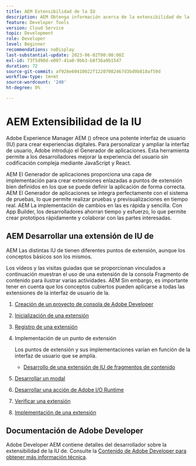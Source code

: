 ```yaml
---
title: AEM Extensibilidad de la IU
description: AEM Obtenga información acerca de la extensibilidad de la IU de con App Builder para crear extensiones.
feature: Developer Tools
version: Cloud Service
topic: Development
role: Developer
level: Beginner
recommendations: noDisplay
last-substantial-update: 2023-06-02T00:00:00Z
exl-id: 73f5d90d-e007-41a0-9bb3-b8f36a9b1547
duration: 72
source-git-commit: af928e60410022f12207082467d3bd9b818af59d
workflow-type: tm+mt
source-wordcount: '240'
ht-degree: 0%

---
```


# AEM Extensibilidad de la IU

Adobe Experience Manager AEM () ofrece una potente interfaz de usuario (IU) para crear experiencias digitales. Para personalizar y ampliar la interfaz de usuario, Adobe introdujo el Generador de aplicaciones. Esta herramienta permite a los desarrolladores mejorar la experiencia del usuario sin codificación compleja mediante JavaScript y React.

AEM El Generador de aplicaciones proporciona una capa de implementación para crear extensiones enlazadas a puntos de extensión bien definidos en los que se puede definir la aplicación de forma correcta. AEM El Generador de aplicaciones se integra perfectamente con el sistema de pruebas, lo que permite realizar pruebas y previsualizaciones en tiempo real. AEM La implementación de cambios en las es rápida y sencilla. Con App Builder, los desarrolladores ahorran tiempo y esfuerzo, lo que permite crear prototipos rápidamente y colaborar con las partes interesadas.

## AEM Desarrollar una extensión de IU de

AEM Las distintas IU de tienen diferentes puntos de extensión, aunque los conceptos básicos son los mismos.

Los vídeos y las visitas guiadas que se proporcionan vinculados a continuación muestran el uso de una extensión de la consola Fragmento de contenido para ilustrar varias actividades. AEM Sin embargo, es importante tener en cuenta que los conceptos cubiertos pueden aplicarse a todas las extensiones de la interfaz de usuario de la.

1. [Creación de un proyecto de consola de Adobe Developer](./adobe-developer-console-project.md)
1. [Inicialización de una extensión](./app-initialization.md)
1. [Registro de una extensión](./extension-registration.md)
1. Implementación de un punto de extensión

   Los puntos de extensión y sus implementaciones varían en función de la interfaz de usuario que se amplía.

   + [Desarrollo de una extensión de IU de fragmentos de contenido](./content-fragments/overview.md)

1. [Desarrollar un modal](./modal.md)
1. [Desarrollar una acción de Adobe I/O Runtime](./runtime-action.md)
1. [Verificar una extensión](./verify.md)
1. [Implementación de una extensión](./deploy.md)

## Documentación de Adobe Developer

Adobe Developer AEM contiene detalles del desarrollador sobre la extensibilidad de la IU de. Consulte la [Contenido de Adobe Developer para obtener más información técnica](https://developer.adobe.com/uix/docs/).
